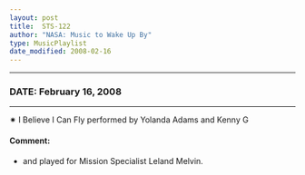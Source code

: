 ```yaml
---
layout: post
title:  STS-122
author: "NASA: Music to Wake Up By"
type: MusicPlaylist
date_modified: 2008-02-16
---
```


----
### DATE: February 16, 2008
----
✷ I Believe I Can Fly performed by Yolanda Adams and Kenny G

#### Comment:
* and played for Mission  Specialist Leland Melvin.
